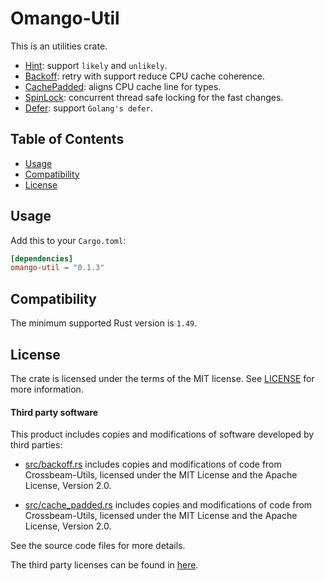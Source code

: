 # Omango-Util

This is an utilities crate.<br />

- [Hint](src/hint.rs): support `likely` and `unlikely`.
- [Backoff](src/backoff.rs): retry with support reduce CPU cache coherence.
- [CachePadded](src/cache_padded.rs): aligns CPU cache line for types.
- [SpinLock](src/lock.rs): concurrent thread safe locking for the fast changes.
- [Defer](src/defer.rs): support `Golang's defer`.

## Table of Contents

- [Usage](#usage)
- [Compatibility](#compatibility)
- [License](#license)

## Usage

Add this to your `Cargo.toml`:
```toml
[dependencies]
omango-util = "0.1.3"
```

## Compatibility

The minimum supported Rust version is `1.49`.

## License

The crate is licensed under the terms of the MIT
license. See [LICENSE](LICENSE) for more information.

#### Third party software

This product includes copies and modifications of software developed by third parties:

* [src/backoff.rs](src/backoff.rs) includes copies and modifications of code from Crossbeam-Utils,
  licensed under the MIT License and the Apache License, Version 2.0.

* [src/cache_padded.rs](src/cache_padded.rs) includes copies and modifications of code from Crossbeam-Utils,
  licensed under the MIT License and the Apache License, Version 2.0.

See the source code files for more details.

The third party licenses can be found in [here](https://github.com/crossbeam-rs/crossbeam/tree/master/crossbeam-utils#LICENSE).
